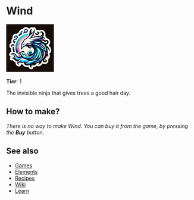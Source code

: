 # Wind

![](../images/item.wind.png)

**Tier**: 1

The invisible ninja that gives trees a good hair day.

## How to make?

_There is no way to make Wind. You can buy it from the game, by pressing the **Buy** button._

## See also

* [Games](/wiki/games)
* [Elements](/wiki/elements)
* [Recipes](/wiki/recipes)
* [Wiki](/wiki/index)
* [Learn](/learn/index)